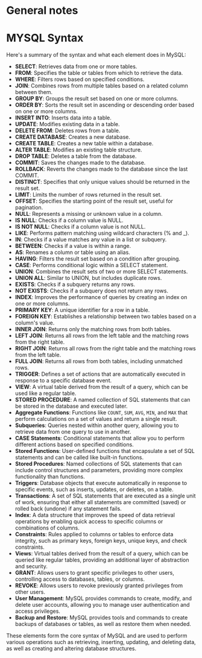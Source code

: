 # General notes

# MYSQL Syntax

Here's a summary of the syntax and what each element does in MySQL:

- **SELECT**: Retrieves data from one or more tables.
- **FROM**: Specifies the table or tables from which to retrieve the data.
- **WHERE**: Filters rows based on specified conditions.
- **JOIN**: Combines rows from multiple tables based on a related column between them.
- **GROUP BY**: Groups the result set based on one or more columns.
- **ORDER BY**: Sorts the result set in ascending or descending order based on one or more columns.
- **INSERT INTO**: Inserts data into a table.
- **UPDATE**: Modifies existing data in a table.
- **DELETE FROM**: Deletes rows from a table.
- **CREATE DATABASE**: Creates a new database.
- **CREATE TABLE**: Creates a new table within a database.
- **ALTER TABLE**: Modifies an existing table structure.
- **DROP TABLE**: Deletes a table from the database.
- **COMMIT**: Saves the changes made to the database.
- **ROLLBACK**: Reverts the changes made to the database since the last COMMIT.
- **DISTINCT**: Specifies that only unique values should be returned in the result set.
- **LIMIT**: Limits the number of rows returned in the result set.
- **OFFSET**: Specifies the starting point of the result set, useful for pagination.
- **NULL**: Represents a missing or unknown value in a column.
- **IS NULL**: Checks if a column value is NULL.
- **IS NOT NULL**: Checks if a column value is not NULL.
- **LIKE**: Performs pattern matching using wildcard characters (% and _).
- **IN**: Checks if a value matches any value in a list or subquery.
- **BETWEEN**: Checks if a value is within a range.
- **AS**: Renames a column or table using an alias.
- **HAVING**: Filters the result set based on a condition after grouping.
- **CASE**: Performs conditional logic within a SELECT statement.
- **UNION**: Combines the result sets of two or more SELECT statements.
- **UNION ALL**: Similar to UNION, but includes duplicate rows.
- **EXISTS**: Checks if a subquery returns any rows.
- **NOT EXISTS**: Checks if a subquery does not return any rows.
- **INDEX**: Improves the performance of queries by creating an index on one or more columns.
- **PRIMARY KEY**: A unique identifier for a row in a table.
- **FOREIGN KEY**: Establishes a relationship between two tables based on a column's value.
- **INNER JOIN**: Returns only the matching rows from both tables.
- **LEFT JOIN**: Returns all rows from the left table and the matching rows from the right table.
- **RIGHT JOIN**: Returns all rows from the right table and the matching rows from the left table.
- **FULL JOIN**: Returns all rows from both tables, including unmatched rows.
- **TRIGGER**: Defines a set of actions that are automatically executed in response to a specific database event.
- **VIEW**: A virtual table derived from the result of a query, which can be used like a regular table.
- **STORED PROCEDURE**: A named collection of SQL statements that can be stored in the database and executed later.
- **Aggregate Functions**: Functions like `COUNT`, `SUM`, `AVG`, `MIN`, and `MAX` that perform calculations on a set of values and return a single result.
- **Subqueries**: Queries nested within another query, allowing you to retrieve data from one query to use in another.
- **CASE Statements**: Conditional statements that allow you to perform different actions based on specified conditions.
- **Stored Functions**: User-defined functions that encapsulate a set of SQL statements and can be called like built-in functions.
- **Stored Procedures**: Named collections of SQL statements that can include control structures and parameters, providing more complex functionality than functions.
- **Triggers**: Database objects that execute automatically in response to specific events, such as inserts, updates, or deletes, on a table.
- **Transactions**: A set of SQL statements that are executed as a single unit of work, ensuring that either all statements are committed (saved) or rolled back (undone) if any statement fails.
- **Index**: A data structure that improves the speed of data retrieval operations by enabling quick access to specific columns or combinations of columns.
- **Constraints**: Rules applied to columns or tables to enforce data integrity, such as primary keys, foreign keys, unique keys, and check constraints.
- **Views**: Virtual tables derived from the result of a query, which can be queried like regular tables, providing an additional layer of abstraction and security.
- **GRANT**: Allows users to grant specific privileges to other users, controlling access to databases, tables, or columns.
- **REVOKE**: Allows users to revoke previously granted privileges from other users.
- **User Management**: MySQL provides commands to create, modify, and delete user accounts, allowing you to manage user authentication and access privileges.
- **Backup and Restore**: MySQL provides tools and commands to create backups of databases or tables, as well as restore them when needed.

These elements form the core syntax of MySQL and are used to perform various operations such as retrieving, inserting, updating, and deleting data, as well as creating and altering database structures.